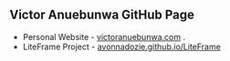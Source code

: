 ## Victor Anuebunwa GitHub Page

- Personal Website - [victoranuebunwa.com](http://victoranuebunwa.com) .
- LiteFrame Project - [avonnadozie.github.io/LiteFrame](https://avonnadozie.github.io/LiteFrame)
